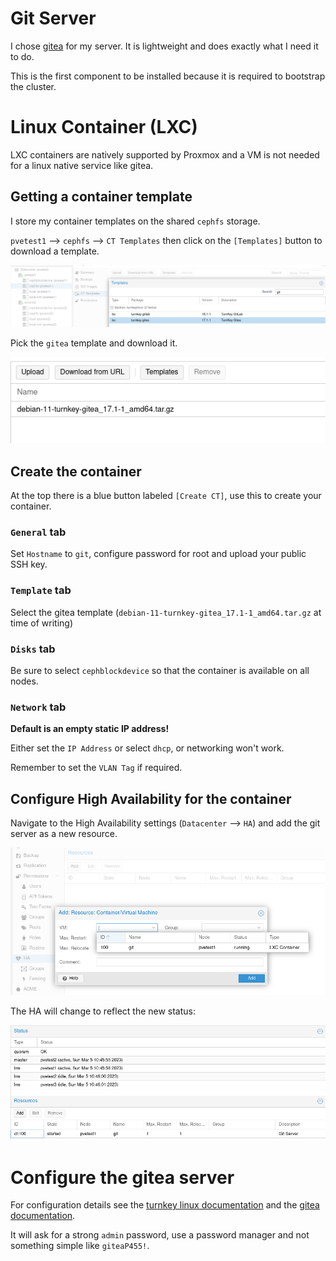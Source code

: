 # Git Server

I chose [gitea](https://gitea.io/) for my server. It is lightweight and does exactly what I need it to do.

This is the first component to be installed because it is required to bootstrap the cluster.

# Linux Container (LXC)

LXC containers are natively supported by Proxmox and a VM is not needed for a linux native service like gitea.

## Getting a container template

I store my container templates on the shared `cephfs` storage.

`pvetest1` --> `cephfs` --> `CT Templates` then click on the `[Templates]` button to download a template.

![Templates dialog](images/lxc-template-download.png "Templates dialog")

Pick the `gitea` template and download it.

![Templates available](images/lxc-template-available.png "Templates available")

## Create the container

At the top there is a blue button labeled `[Create CT]`, use this to create your container.

### `General` tab

Set `Hostname` to `git`, configure password for root and upload your public SSH key.

### `Template` tab

Select the gitea template (`debian-11-turnkey-gitea_17.1-1_amd64.tar.gz` at time of writing)

### `Disks` tab
Be sure to select `cephblockdevice` so that the container is available on all nodes.

### `Network` tab
**Default is an empty static IP address!**

Either set the `IP Address` or select `dhcp`, or networking won't work.

Remember to set the `VLAN Tag` if required.

## Configure High Availability for the container

Navigate to the High Availability settings (`Datacenter` --> `HA`) and add the git server as a new resource.

![Add HA resource](images/ha-add-resource.png "Add HA resource")

The HA will change to reflect the new status:

![HA status](images/ha-status.png "HA status")

# Configure the gitea server

For configuration details see the [turnkey linux documentation](https://www.turnkeylinux.org/gitea) and the
[gitea documentation](https://docs.gitea.io/en-us/).

It will ask for a strong `admin` password, use a password manager and not something simple like `giteaP455!`. 